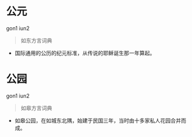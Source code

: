 # 公元
gon1 iun2
> 如东方言词典
- 国际通用的公历的纪元标准，从传说的耶稣诞生那一年算起。

# 公园
gon1 iun2
> 如皋方言词典
- 如皋公园，在如城东北隅，始建于民国三年，当时由十多家私人花园合并而成。
